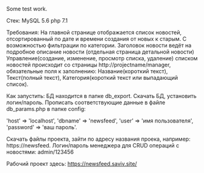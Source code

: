 Some test work.

Стек:
MySQL 5.6
php 7.1

Требования:
На главной странице отображается список новостей, отсортированный по дате и времени создания от новых к старым. 
С возможностью фильтрации по категории.
Заголовок новости ведёт на подробное описание новости (отдельная страница детальной новости)
Управление(создание, изменение, просмотр списка, удаление) списком новостей происходит со страницы http://projectname/manager, 
обязательные поля к заполнению: Название(короткий текст), Текст(полный текст), Категория(короткий текст или выпадающий список).

Как запустить:
БД находится в папке db_export. Скачать БД, установить логин/пароль. Прописать соответствующие данные в файле db_params.php 
в папке config: 

'host' => 'localhost',
'dbname' => 'newsfeed',
'user' => 'имя пользователя',
'password' => 'ваш пароль'.

Скачать файлы проекта, зайти по адресу названия проека, например: https://newsfeed.
Логин/пароль менеджера для CRUD операций с новостями: admin/123456

Рабочий проект здесь: https://newsfeed.saviv.site/
